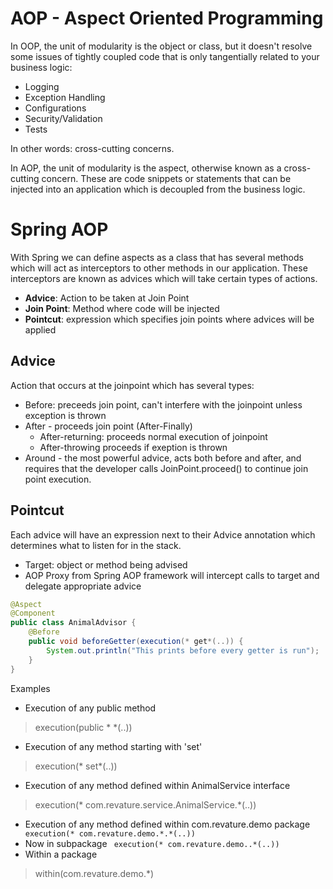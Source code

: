 # AOP - Aspect Oriented Programming
In OOP, the unit of modularity is the object or class, but it doesn't resolve some issues of tightly coupled code that is only tangentially related to your business logic:
- Logging
- Exception Handling
- Configurations
- Security/Validation
- Tests

In other words: cross-cutting concerns.

In AOP, the unit of modularity is the aspect, otherwise known as a cross-cutting concern. These are code snippets or statements that can be injected into an application which is decoupled from the business logic.

# Spring AOP
With Spring we can define aspects as a class that has several methods which will act as interceptors to other methods in our application. These interceptors are known as advices which will take certain types of actions.
 - **Advice**: Action to be taken at Join Point
 - **Join Point**: Method where code will be injected
 - **Pointcut**: expression which specifies join points where advices will be applied

## Advice
Action that occurs at the joinpoint which has several types:
- Before: preceeds join point, can't interfere with the joinpoint unless exception is thrown
- After - proceeds join point (After-Finally)
    - After-returning: proceeds normal execution of joinpoint
    - After-throwing proceeds if exeption is thrown
- Around - the most powerful advice, acts both before and after, and requires that the developer calls JoinPoint.proceed() to continue join point execution.

## Pointcut
Each advice will have an expression next to their Advice annotation which determines what to listen for in the stack.
- Target: object or method being advised
- AOP Proxy from Spring AOP framework will intercept calls to target and delegate appropriate advice

```java
@Aspect
@Component
public class AnimalAdvisor {
    @Before
    public void beforeGetter(execution(* get*(..)) {
        System.out.println("This prints before every getter is run");
    }
}
```

Examples
- Execution of any public method
> execution(public * *(..))
- Execution of any method starting with 'set'
> execution(* set*(..))
- Execution of any method defined within AnimalService interface
> execution(* com.revature.service.AnimalService.*(..))
- Execution of any method defined within com.revature.demo package
``` execution(* com.revature.demo.*.*(..))```
- Now in subpackage
``` execution(* com.revature.demo..*(..))```
- Within a package
> within(com.revature.demo.*)